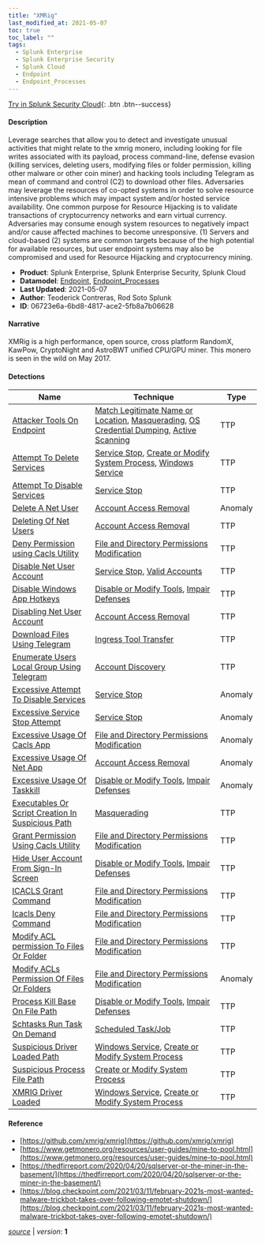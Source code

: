```yaml
---
title: "XMRig"
last_modified_at: 2021-05-07
toc: true
toc_label: ""
tags:
  - Splunk Enterprise
  - Splunk Enterprise Security
  - Splunk Cloud
  - Endpoint
  - Endpoint_Processes
---
```


[Try in Splunk Security Cloud](https://www.splunk.com/en_us/cyber-security.html){: .btn .btn--success}

#### Description

Leverage searches that allow you to detect and investigate unusual activities that might relate to the xmrig monero, including looking for file writes associated with its payload, process command-line, defense evasion (killing services, deleting users, modifying files or folder permission, killing other malware or other coin miner) and hacking tools including Telegram as mean of command and control (C2) to download other files. Adversaries may leverage the resources of co-opted systems in order to solve resource intensive problems which may impact system and/or hosted service availability. One common purpose for Resource Hijacking is to validate transactions of cryptocurrency networks and earn virtual currency. Adversaries may consume enough system resources to negatively impact and/or cause affected machines to become unresponsive. (1) Servers and cloud-based (2) systems are common targets because of the high potential for available resources, but user endpoint systems may also be compromised and used for Resource Hijacking and cryptocurrency mining.

- **Product**: Splunk Enterprise, Splunk Enterprise Security, Splunk Cloud
- **Datamodel**: [Endpoint](https://docs.splunk.com/Documentation/CIM/latest/User/Endpoint), [Endpoint_Processes](https://docs.splunk.com/Documentation/CIM/latest/User/EndpointProcesses)
- **Last Updated**: 2021-05-07
- **Author**: Teoderick Contreras, Rod Soto Splunk
- **ID**: 06723e6a-6bd8-4817-ace2-5fb8a7b06628

#### Narrative

XMRig is a high performance, open source, cross platform RandomX, KawPow, CryptoNight and AstroBWT unified CPU/GPU miner. This monero is seen in the wild on May 2017.

#### Detections

| Name        | Technique   | Type         |
| ----------- | ----------- |--------------|
| [Attacker Tools On Endpoint](/endpoint/attacker_tools_on_endpoint/) | [Match Legitimate Name or Location](/tags/#match-legitimate-name-or-location), [Masquerading](/tags/#masquerading), [OS Credential Dumping](/tags/#os-credential-dumping), [Active Scanning](/tags/#active-scanning) | TTP |
| [Attempt To Delete Services](/endpoint/attempt_to_delete_services/) | [Service Stop](/tags/#service-stop), [Create or Modify System Process](/tags/#create-or-modify-system-process), [Windows Service](/tags/#windows-service) | TTP |
| [Attempt To Disable Services](/endpoint/attempt_to_disable_services/) | [Service Stop](/tags/#service-stop) | TTP |
| [Delete A Net User](/endpoint/delete_a_net_user/) | [Account Access Removal](/tags/#account-access-removal) | Anomaly |
| [Deleting Of Net Users](/endpoint/deleting_of_net_users/) | [Account Access Removal](/tags/#account-access-removal) | TTP |
| [Deny Permission using Cacls Utility](/endpoint/deny_permission_using_cacls_utility/) | [File and Directory Permissions Modification](/tags/#file-and-directory-permissions-modification) | TTP |
| [Disable Net User Account](/endpoint/disable_net_user_account/) | [Service Stop](/tags/#service-stop), [Valid Accounts](/tags/#valid-accounts) | TTP |
| [Disable Windows App Hotkeys](/endpoint/disable_windows_app_hotkeys/) | [Disable or Modify Tools](/tags/#disable-or-modify-tools), [Impair Defenses](/tags/#impair-defenses) | TTP |
| [Disabling Net User Account](/endpoint/disabling_net_user_account/) | [Account Access Removal](/tags/#account-access-removal) | TTP |
| [Download Files Using Telegram](/endpoint/download_files_using_telegram/) | [Ingress Tool Transfer](/tags/#ingress-tool-transfer) | TTP |
| [Enumerate Users Local Group Using Telegram](/endpoint/enumerate_users_local_group_using_telegram/) | [Account Discovery](/tags/#account-discovery) | TTP |
| [Excessive Attempt To Disable Services](/endpoint/excessive_attempt_to_disable_services/) | [Service Stop](/tags/#service-stop) | Anomaly |
| [Excessive Service Stop Attempt](/endpoint/excessive_service_stop_attempt/) | [Service Stop](/tags/#service-stop) | Anomaly |
| [Excessive Usage Of Cacls App](/endpoint/excessive_usage_of_cacls_app/) | [File and Directory Permissions Modification](/tags/#file-and-directory-permissions-modification) | Anomaly |
| [Excessive Usage Of Net App](/endpoint/excessive_usage_of_net_app/) | [Account Access Removal](/tags/#account-access-removal) | Anomaly |
| [Excessive Usage Of Taskkill](/endpoint/excessive_usage_of_taskkill/) | [Disable or Modify Tools](/tags/#disable-or-modify-tools), [Impair Defenses](/tags/#impair-defenses) | Anomaly |
| [Executables Or Script Creation In Suspicious Path](/endpoint/executables_or_script_creation_in_suspicious_path/) | [Masquerading](/tags/#masquerading) | TTP |
| [Grant Permission Using Cacls Utility](/endpoint/grant_permission_using_cacls_utility/) | [File and Directory Permissions Modification](/tags/#file-and-directory-permissions-modification) | TTP |
| [Hide User Account From Sign-In Screen](/endpoint/hide_user_account_from_sign-in_screen/) | [Disable or Modify Tools](/tags/#disable-or-modify-tools), [Impair Defenses](/tags/#impair-defenses) | TTP |
| [ICACLS Grant Command](/endpoint/icacls_grant_command/) | [File and Directory Permissions Modification](/tags/#file-and-directory-permissions-modification) | TTP |
| [Icacls Deny Command](/endpoint/icacls_deny_command/) | [File and Directory Permissions Modification](/tags/#file-and-directory-permissions-modification) | TTP |
| [Modify ACL permission To Files Or Folder](/endpoint/modify_acl_permission_to_files_or_folder/) | [File and Directory Permissions Modification](/tags/#file-and-directory-permissions-modification) | TTP |
| [Modify ACLs Permission Of Files Or Folders](/endpoint/modify_acls_permission_of_files_or_folders/) | [File and Directory Permissions Modification](/tags/#file-and-directory-permissions-modification) | Anomaly |
| [Process Kill Base On File Path](/endpoint/process_kill_base_on_file_path/) | [Disable or Modify Tools](/tags/#disable-or-modify-tools), [Impair Defenses](/tags/#impair-defenses) | TTP |
| [Schtasks Run Task On Demand](/endpoint/schtasks_run_task_on_demand/) | [Scheduled Task/Job](/tags/#scheduled-task/job) | TTP |
| [Suspicious Driver Loaded Path](/endpoint/suspicious_driver_loaded_path/) | [Windows Service](/tags/#windows-service), [Create or Modify System Process](/tags/#create-or-modify-system-process) | TTP |
| [Suspicious Process File Path](/endpoint/suspicious_process_file_path/) | [Create or Modify System Process](/tags/#create-or-modify-system-process) | TTP |
| [XMRIG Driver Loaded](/endpoint/xmrig_driver_loaded/) | [Windows Service](/tags/#windows-service), [Create or Modify System Process](/tags/#create-or-modify-system-process) | TTP |

#### Reference

* [https://github.com/xmrig/xmrig](https://github.com/xmrig/xmrig)
* [https://www.getmonero.org/resources/user-guides/mine-to-pool.html](https://www.getmonero.org/resources/user-guides/mine-to-pool.html)
* [https://thedfirreport.com/2020/04/20/sqlserver-or-the-miner-in-the-basement/](https://thedfirreport.com/2020/04/20/sqlserver-or-the-miner-in-the-basement/)
* [https://blog.checkpoint.com/2021/03/11/february-2021s-most-wanted-malware-trickbot-takes-over-following-emotet-shutdown/](https://blog.checkpoint.com/2021/03/11/february-2021s-most-wanted-malware-trickbot-takes-over-following-emotet-shutdown/)



[*source*](https://github.com/splunk/security_content/tree/develop/stories/xmrig.yml) \| *version*: **1**